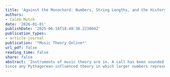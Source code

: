 ```yaml
---
title: 'Against the Monochord: Numbers, String Lengths, and the History of Music Theory'
authors:
- Caleb Mutch
date: '2026-01-01'
publishDate: '2025-06-16T18:48:38.223804Z'
publication_types:
- article-journal
publication: '*Music Theory Online*'
url_pdf: false
reading_time: false
share: false
abstract: 'Instruments of music theory are in. A call has been sounded for a “new organology,” and recently conference sessions and articles have been dedicated to the role of instruments in the history of music theory. This research has advanced our understanding of music and its history by illuminating previously overshadowed ways in which musical instruments, in all their physicality, have affected music theorizing. Yet the monochord, I contend, is a counterexample to this corrective movement, since the pertinence of its physicality and practical application have been, if anything, inflated in our understanding of the premodern world.
Since any Pythagorean-influenced theory in which larger numbers represent lower pitches can be “updated” by reciprocating the numerical relationships to represent acoustic frequencies, we are tempted to interpret all premodern numerical descriptions of intervals as string lengths on a monochord (and implicitly as frequencies). I critique the centrality of the monochord in modern narratives and question what practical purposes the monochord could have served in the past, reading Guido and Boethius to argue that the instrument was less useful than might be supposed. Next I analyze two medieval cases of number-based music theory that refute any identification of numbers with the length of a monochord string. I conclude by considering the role of the monochord in recent literature, particularly the relationship between the monochord and Hans-Jörg Rheinberger’s concept of the epistemic thing.'
---
```

